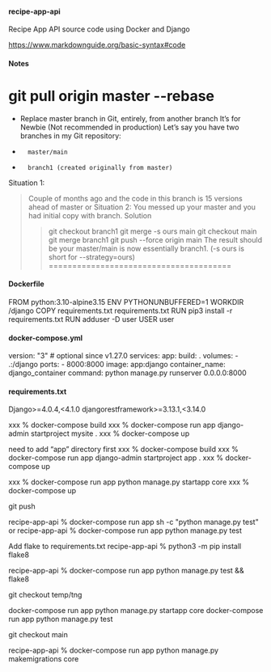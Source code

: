 #### recipe-app-api
Recipe App API source code using Docker and Django

<https://www.markdownguide.org/basic-syntax#code>

#### Notes
git pull origin master --rebase
========================================

* Replace master branch in Git, entirely, from another branch
It’s for Newbie (Not recommended in production)
Let’s say you have two branches in my Git repository:
* 		master/main
* 		branch1 (created originally from master)
Situation 1:
> Couple of months ago and the code in this branch is 15 versions ahead of master
> or
Situation 2:
> You messed up your master and you had initial copy with branch.
> Solution
>> git checkout branch1
>> git merge -s ours main
>> git checkout main
>> git merge branch1
>> git push --force origin main
>> The result should be your master/main is now essentially branch1.
>> (-s ours is short for --strategy=ours)
=======================================
#### Dockerfile
FROM python:3.10-alpine3.15
ENV PYTHONUNBUFFERED=1
WORKDIR /django
COPY requirements.txt requirements.txt
RUN pip3 install -r requirements.txt
RUN adduser -D user
USER user

#### docker-compose.yml
version: "3"  # optional since v1.27.0
services:
  app:
    build: .
    volumes:
      - .:/django
    ports:
      - 8000:8000
    image: app:django
    container_name: django_container
    command: python manage.py runserver 0.0.0.0:8000
   
#### requirements.txt
Django>=4.0.4,<4.1.0
djangorestframework>=3.13.1,<3.14.0


xxx % docker-compose build
xxx % docker-compose run app django-admin startproject mysite . 
xxx % docker-compose up

need to add “app” directory first
xxx % docker-compose build
xxx % docker-compose run app django-admin startproject app . 
xxx % docker-compose up

xxx % docker-compose run app python manage.py startapp core 
xxx % docker-compose up



git push

recipe-app-api % docker-compose run app sh -c "python manage.py test" 
or
recipe-app-api % docker-compose run app python manage.py test 

Add flake to requirements.txt
recipe-app-api % python3 -m pip install flake8


recipe-app-api % docker-compose run app python manage.py test && flake8

git checkout temp/tng  

docker-compose run app python manage.py startapp core 
docker-compose run app python manage.py test

git checkout main

recipe-app-api % docker-compose run app python manage.py makemigrations core